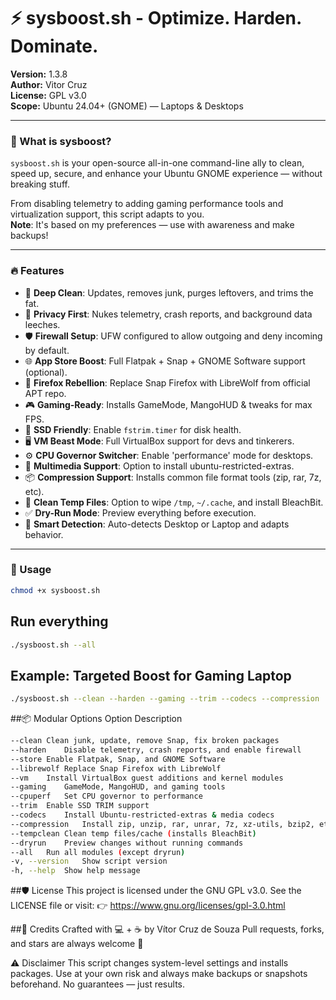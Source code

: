 # ⚡ sysboost.sh - Optimize. Harden. Dominate.

**Version:** 1.3.8  
**Author:** Vitor Cruz  
**License:** GPL v3.0  
**Scope:** Ubuntu 24.04+ (GNOME) — Laptops & Desktops

---

### 🧰 What is sysboost?

`sysboost.sh` is your open-source all-in-one command-line ally to clean, speed up, secure, and enhance your Ubuntu GNOME experience — without breaking stuff.

From disabling telemetry to adding gaming performance tools and virtualization support, this script adapts to you.  
**Note**: It's based on my preferences — use with awareness and make backups!

---

### 🔥 Features

- 🧼 **Deep Clean**: Updates, removes junk, purges leftovers, and trims the fat.  
- 🔐 **Privacy First**: Nukes telemetry, crash reports, and background data leeches.  
- 🛡️ **Firewall Setup**: UFW configured to allow outgoing and deny incoming by default.  
- 🌐 **App Store Boost**: Full Flatpak + Snap + GNOME Software support (optional).  
- 🦊 **Firefox Rebellion**: Replace Snap Firefox with LibreWolf from official APT repo.  
- 🎮 **Gaming-Ready**: Installs GameMode, MangoHUD & tweaks for max FPS.  
- 💾 **SSD Friendly**: Enable `fstrim.timer` for disk health.  
- 🖥️ **VM Beast Mode**: Full VirtualBox support for devs and tinkerers.  
- ⚙️ **CPU Governor Switcher**: Enable 'performance' mode for desktops.  
- 🎵 **Multimedia Support**: Option to install ubuntu-restricted-extras.  
- 📦 **Compression Support**: Installs common file format tools (zip, rar, 7z, etc).  
- 🧹 **Clean Temp Files**: Option to wipe `/tmp`, `~/.cache`, and install BleachBit.  
- ✅ **Dry-Run Mode**: Preview everything before execution.  
- 🧠 **Smart Detection**: Auto-detects Desktop or Laptop and adapts behavior.

---

### 🧪 Usage
```bash
chmod +x sysboost.sh
```

## Run everything
```bash
./sysboost.sh --all
```

## Example: Targeted Boost for Gaming Laptop
```bash
./sysboost.sh --clean --harden --gaming --trim --codecs --compression
```

##📦 Modular Options
Option	Description
```bash
--clean	Clean junk, update, remove Snap, fix broken packages
--harden	Disable telemetry, crash reports, and enable firewall
--store	Enable Flatpak, Snap, and GNOME Software
--librewolf	Replace Snap Firefox with LibreWolf
--vm	Install VirtualBox guest additions and kernel modules
--gaming	GameMode, MangoHUD, and gaming tools
--cpuperf	Set CPU governor to performance
--trim	Enable SSD TRIM support
--codecs	Install Ubuntu-restricted-extras & media codecs
--compression	Install zip, unzip, rar, unrar, 7z, xz-utils, bzip2, etc.
--tempclean	Clean temp files/cache (installs BleachBit)
--dryrun	Preview changes without running commands
--all	Run all modules (except dryrun)
-v, --version	Show script version
-h, --help	Show help message
```


##🛡️ License
This project is licensed under the GNU GPL v3.0.
See the LICENSE file or visit:
👉 https://www.gnu.org/licenses/gpl-3.0.html

##👤 Credits
Crafted with 💻 + ☕ by Vítor Cruz de Souza
Pull requests, forks, and stars are always welcome 🌟

⚠️ Disclaimer
This script changes system-level settings and installs packages.
Use at your own risk and always make backups or snapshots beforehand.
No guarantees — just results.


